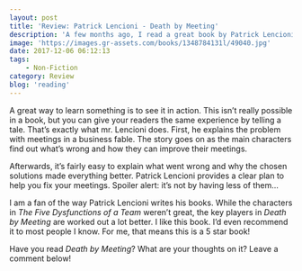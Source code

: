 ```yaml
---
layout: post
title: 'Review: Patrick Lencioni - Death by Meeting'
description: 'A few months ago, I read a great book by Patrick Lencioni about what makes or breaks a team. It was one of the best reads I&#8217;ve had this year. So when I found out he had an other book, <em>Death by Meeting</em>, I was eager to read it. It took me some time to get to it, but last weekend it passed my revue. Patrick Lencioni didn&#8217;t let me down.'
image: 'https://images.gr-assets.com/books/1348784131l/49040.jpg'
date: 2017-12-06 06:12:13
tags:
    - Non-Fiction
category: Review
blog: 'reading'
---
```

A great way to learn something is to see it in action. This isn&#8217;t really possible in a book, but you can give your readers the same experience by telling a tale. That&#8217;s exactly what mr. Lencioni does. First, he explains the problem with meetings in a business fable. The story goes on as the main characters find out what&#8217;s wrong and how they can improve their meetings.

Afterwards, it&#8217;s fairly easy to explain what went wrong and why the chosen solutions made everything better. Patrick Lencioni provides a clear plan to help you fix your meetings. Spoiler alert: it&#8217;s not by having less of them&#8230;

I am a fan of the way Patrick Lencioni writes his books. While the characters in _The Five Dysfunctions of a Team_ weren&#8217;t great, the key players in <em>Death by Meeting</em> are worked out a lot better. I like this book. I&#8217;d even recommend it to most people I know. For me, that means this is a 5 star book!

Have you read <em>Death by Meeting</em>? What are your thoughts on it? Leave a comment below!